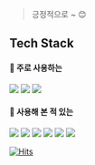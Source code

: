 > 긍정적으로 ~ 😊


<h2> Tech Stack </h2>

<h4> 🤗 주로 사용하는 </h4>

<p><img src="https://img.shields.io/badge/Java-007396?style=flat-square&logo=Java&logoColor=white"/> <img src="https://img.shields.io/badge/MySQL-4479A1?style=flat-square&logo=MySQL&logoColor=white"/> <img src="https://img.shields.io/badge/Springboot-6DB33F?style=flat-square&logo=Springboot&logoColor=white"/>


<h4> 🤩 사용해 본 적 있는 </h4>

<p><img src="https://img.shields.io/badge/CSS-1572B6?style=flat-square&logo=CSS3&logoColor=white"/> <img src="https://img.shields.io/badge/Oracle-F80000?style=flat-square&logo=Oracle&logoColor=white"/>   <img src="https://img.shields.io/badge/AWS-232F3E?style=flat-square&logo=Amazon AWS&logoColor=white"/> <img src="https://img.shields.io/badge/Python-3776AB?style=flat-square&logo=Python&logoColor=white"/> 
<img src="https://img.shields.io/badge/JavaScript-F7DF1E?style=flat-square&logo=JavaScript&logoColor=white"/> 
<img src="https://img.shields.io/badge/Swift-F05138?style=flat-square&logo=Swift&logoColor=white"/> 


[![Hits](https://hits.seeyoufarm.com/api/count/incr/badge.svg?url=https%3A%2F%2Fgithub.com%2Fyeezze&count_bg=%2379C83D&title_bg=%23555555&icon_color=%23E7E7E7&title=hits&edge_flat=false)](https://hits.seeyoufarm.com)
